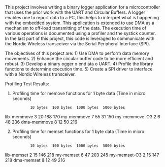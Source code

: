 This project involves writing a binary logger application for a microcontroller that uses the prior work with the UART and Circular Buffers. A logger enables one to report data to a PC, this helps to interpret what is happening with the embedded system. This application is extended to use DMA as a mechanism to off-load transmitting of the data. The execution time of various operations is documented using a profiler and the systick counter. In the last part of this project, this code is leveraged to communicate with the Nordic Wireless transceiver via the Serial Peripheral Interface (SPI).

The objectives of this project are:
    1) Use DMA to perform data memory movements.
    2) Enhance the circular buffer code to be more efficient and robust.
    3) Develop a binary ogger o end ata o  UART.
    4) Profile the library functions to determine execution time.
    5) Create a SPI driver to interface with a Nordic Wireless transceiver.


Profiling Test Results:
1) Profiling time for memove functions for 1 byte data (Time in micro seconds)

	           10 bytes	 100 bytes	1000 bytes	5000 bytes
lib-memmove	      3	            20	           188	           170
my-memmove	      7	            55	            31	           150
my-memmove-O3	      2	             6	            48	           236
dma-memmove	      8	            12 	            50	           216

2) Profiling time for memset functions for 1 byte data (Time in micro seconds)

	           10 bytes	 100 bytes	1000 bytes	5000 bytes
lib-memset	      2	            15	           146	           218
my-memset	      6	            47	           203	           245
my-memset-O3	      2	            15	           147	           218
dma-memset	      8	            12	            49	           216
